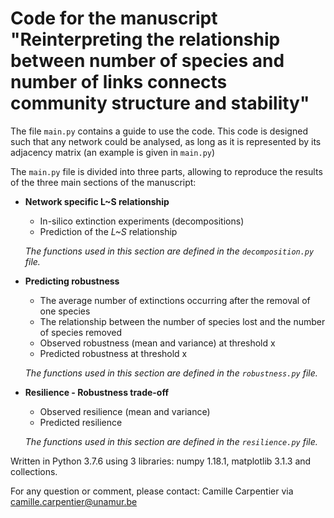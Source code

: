 # Code for the manuscript "Reinterpreting the relationship between number of species and number of links connects community structure and stability"

The file `main.py` contains a guide to use the code. 
This code is designed such that any network could be analysed, as long as it is represented by its adjacency matrix (an example is given in `main.py`)

The `main.py` file is divided into three parts, allowing to reproduce the results of the three main sections of the manuscript:

* **Network specific L~S relationship**

	* In-silico extinction experiments (decompositions)
	* Prediction of the *L~S* relationship
  
  *The functions used in this section are defined in the `decomposition.py` file.*


* **Predicting robustness**

	* The average number of extinctions occurring after the removal of one species
	* The relationship between the number of species lost and the number of species removed
	* Observed robustness (mean and variance) at threshold x
	* Predicted robustness at threshold x

  *The functions used in this section are defined in the `robustness.py` file.*

* **Resilience - Robustness trade-off**

	* Observed resilience (mean and variance)
	* Predicted resilience
  
  *The functions used in this section are defined in the `resilience.py` file.*

Written in Python 3.7.6 using 3 libraries: numpy 1.18.1, matplotlib 3.1.3 and collections.

For any question or comment, please contact: Camille Carpentier via camille.carpentier@unamur.be 
